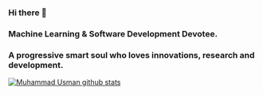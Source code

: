 ### Hi there 👋
### Machine Learning & Software Development Devotee.
### A progressive smart soul who loves innovations, research and development.

[![Muhammad Usman github stats](https://github-readme-stats.vercel.app/api?username=usman61&show_icons=true)](https://github.com/usman61/github-readme-stats)
<!-- [![Usman's top languages](https://github-readme-stats.vercel.app/api/top-langs/?username=usman61&theme=blue-green)](https://github.com/usman61/github-readme-stats) -->
<!--
**usman61/usman61** is a ✨ _special_ ✨ repository because its `README.md` (this file) appears on your GitHub profile.


Here are some ideas to get you started:

- 🔭 I’m currently working on Machine Learning
- 🌱 I’m currently learning Deep Learning
- 👯 I’m looking to collaborate on ...
- 🤔 I’m looking for help with ...
- 💬 Ask me about ...
- 📫 How to reach me: ...
- 😄 Pronouns: ...
- ⚡ Fun fact: ...

-->

